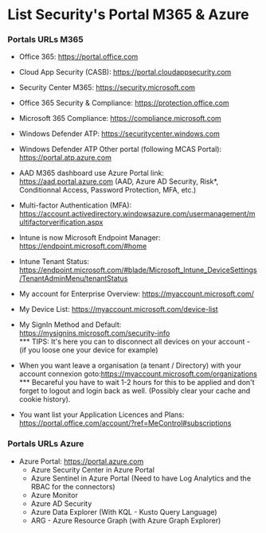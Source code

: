 # List Security's Portal M365 & Azure

### Portals URLs M365

* Office 365: https://portal.office.com

* Cloud App Security (CASB): https://portal.cloudappsecurity.com
* Security Center M365: https://security.microsoft.com
* Office 365 Security & Compliance: https://protection.office.com
* Microsoft 365 Compliance: https://compliance.microsoft.com

* Windows Defender ATP: https://securitycenter.windows.com
* Windows Defender ATP Other portal (following MCAS Portal): https://portal.atp.azure.com

* AAD M365 dashboard use Azure Portal link: https://aad.portal.azure.com (AAD, Azure AD Security, Risk*, Conditionnal Access, Password Protection, MFA, etc.)
* Multi-factor Authentication (MFA): https://account.activedirectory.windowsazure.com/usermanagement/multifactorverification.aspx

* Intune is now Microsoft Endpoint Manager: https://endpoint.microsoft.com/#home
* Intune Tenant Status: https://endpoint.microsoft.com/#blade/Microsoft_Intune_DeviceSettings/TenantAdminMenu/tenantStatus

* My account for Enterprise Overview: https://myaccount.microsoft.com/
* My Device List: https://myaccount.microsoft.com/device-list

* My SignIn Method and Default: https://mysignins.microsoft.com/security-info</br>
  *** TIPS: It's here you can to disconnect all devices on your account - (if you loose one your device for example) 

* When you want leave a organisation (a tenant / Directory) with your account connexion goto:https://myaccount.microsoft.com/organizations</br>
  *** Becareful you have to wait 1-2 hours for this to be applied and don't forget to logout and login back as well. (Possibly clear your cache and cookie history).

* You want list your Application Licences and Plans: https://portal.office.com/account/?ref=MeControl#subscriptions

### Portals URLs Azure

* Azure Portal: https://portal.azure.com</br>
  * Azure Security Center in Azure Portal
  * Azure Sentinel in Azure Portal (Need to have Log Analytics and the RBAC for the connectors)
  * Azure Monitor
  * Azure AD Security 
  * Azure Data Explorer (With KQL - Kusto Query Language)
  * ARG - Azure Resource Graph (with Azure Graph Explorer)

